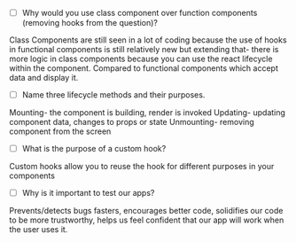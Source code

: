 - [ ] Why would you use class component over function components (removing hooks from the question)?

Class Components are still seen in a lot of coding because the use of hooks in functional components is still relatively new but extending that- there is more logic in class components because you can use the react lifecycle within the component. Compared to functional components which accept data and display it. 

- [ ] Name three lifecycle methods and their purposes.

Mounting- the component is building, render is invoked
Updating- updating component data, changes to props or state
Unmounting- removing component from the screen

- [ ] What is the purpose of a custom hook?

Custom hooks allow you to reuse the hook for different purposes in your components

- [ ] Why is it important to test our apps?


Prevents/detects bugs fasters, encourages better code, solidifies our code to be more trustworthy, helps us feel confident that our app will work when the user uses it.
